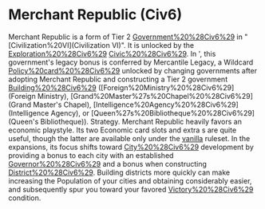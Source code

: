 # Merchant Republic (Civ6)

Merchant Republic is a form of Tier 2 [Government%20%28Civ6%29](government) in "[Civilization%20VI](Civilization VI)". It is unlocked by the [Exploration%20%28Civ6%29](Exploration) [Civic%20%28Civ6%29](civic).
In ', this government's legacy bonus is conferred by Mercantile Legacy, a Wildcard [Policy%20card%20%28Civ6%29](policy) unlocked by changing governments after adopting Merchant Republic and constructing a Tier 2 government [Building%20%28Civ6%29](building) ([Foreign%20Ministry%20%28Civ6%29](Foreign Ministry), [Grand%20Master%27s%20Chapel%20%28Civ6%29](Grand Master's Chapel), [Intelligence%20Agency%20%28Civ6%29](Intelligence Agency), or [Queen%27s%20Bibliotheque%20%28Civ6%29](Queen's Bibliotheque)).
Strategy.
Merchant Republic heavily favors an economic playstyle. Its two Economic card slots and extra s are quite useful, though the latter are available only under the [vanilla](vanilla) ruleset. In the expansions, its focus shifts toward [City%20%28Civ6%29](city) development by providing a bonus to each city with an established [Governor%20%28Civ6%29](Governor) and a bonus when constructing [District%20%28Civ6%29](districts). Building districts more quickly can make increasing the Population of your cities and obtaining considerably easier, and subsequently spur you toward your favored [Victory%20%28Civ6%29](victory) condition.